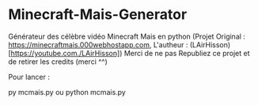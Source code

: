 # Minecraft-Mais-Generator
Générateur des célèbre vidéo Minecraft Mais en python (Projet Original : https://minecraftmais.000webhostapp.com, L'autheur : (LAirHisson)[https://youtube.com./LAirHisson]) 
Merci de ne pas Republiez ce projet et de retirer les credits (merci ^^)

Pour lancer : 

py mcmais.py
ou
python mcmais.py
